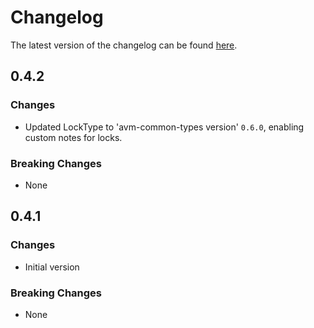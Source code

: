 # Changelog

The latest version of the changelog can be found [here](https://github.com/Azure/bicep-registry-modules/blob/main/avm/res/network/route-table/CHANGELOG.md).

## 0.4.2

### Changes

- Updated LockType to 'avm-common-types version' `0.6.0`, enabling custom notes for locks.

### Breaking Changes

- None

## 0.4.1

### Changes

- Initial version

### Breaking Changes

- None
